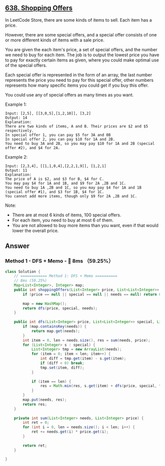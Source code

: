 ## [638. Shopping Offers](https://leetcode.com/problems/shopping-offers/)

In LeetCode Store, there are some kinds of items to sell. Each item has a price.

However, there are some special offers, and a special offer consists of one or more different kinds of items with a sale price.

You are given the each item's price, a set of special offers, and the number we need to buy for each item. The job is to output the lowest price you have to pay for exactly certain items as given, where you could make optimal use of the special offers.

Each special offer is represented in the form of an array, the last number represents the price you need to pay for this special offer, other numbers represents how many specific items you could get if you buy this offer.

You could use any of special offers as many times as you want.

Example 1:
```
Input: [2,5], [[3,0,5],[1,2,10]], [3,2]
Output: 14
Explanation: 
There are two kinds of items, A and B. Their prices are $2 and $5 respectively. 
In special offer 1, you can pay $5 for 3A and 0B
In special offer 2, you can pay $10 for 1A and 2B. 
You need to buy 3A and 2B, so you may pay $10 for 1A and 2B (special offer #2), and $4 for 2A.
```
Example 2:
```
Input: [2,3,4], [[1,1,0,4],[2,2,1,9]], [1,2,1]
Output: 11
Explanation: 
The price of A is $2, and $3 for B, $4 for C. 
You may pay $4 for 1A and 1B, and $9 for 2A ,2B and 1C. 
You need to buy 1A ,2B and 1C, so you may pay $4 for 1A and 1B (special offer #1), and $3 for 1B, $4 for 1C. 
You cannot add more items, though only $9 for 2A ,2B and 1C.
```
Note:
- There are at most 6 kinds of items, 100 special offers.
- For each item, you need to buy at most 6 of them.
- You are not allowed to buy more items than you want, even if that would lower the overall price.

## Answer
### Method 1 - DFS + Memo - :rabbit: 8ms （59.25%）
```java
class Solution {
    // ============ Method 1: DFS + Memo ==========
    // 8ms (59.25%)
    Map<List<Integer>, Integer> map;
    public int shoppingOffers(List<Integer> price, List<List<Integer>> special, List<Integer> needs) {
        if (price == null || special == null || needs == null) return 0;
        
        map = new HashMap();
        return dfs(price, special, needs);
    }
    
    public int dfs(List<Integer> price, List<List<Integer>> special, List<Integer> needs) {
        if (map.containsKey(needs)) {
            return map.get(needs);
        }
        int item = 0, len = needs.size(), res = sum(needs, price);
        for (List<Integer> s : special) {
            List<Integer> tmp = new ArrayList(needs);
            for (item = 0; item < len; item++) {
                int diff = tmp.get(item) - s.get(item);
                if (diff < 0) break;
                tmp.set(item, diff);
            }
            
            if (item == len) {
                res = Math.min(res, s.get(item) + dfs(price, special, tmp));
            }
        }
        map.put(needs, res);
        return res;
    }
    
    private int sum(List<Integer> needs, List<Integer> price) {
        int ret = 0;
        for (int i = 0, len = needs.size(); i < len; i++) {
            ret += needs.get(i) * price.get(i);
        }
        
        return ret;
    }
    
}
```

